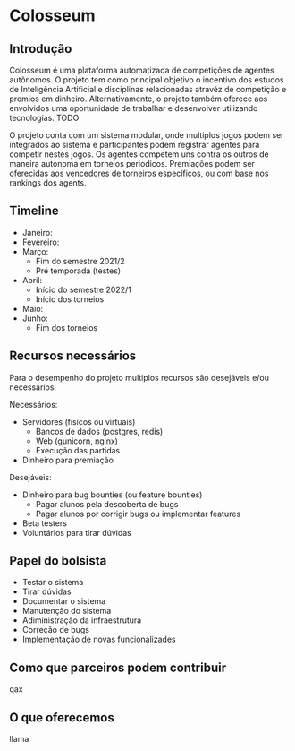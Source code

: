 # Colosseum
## Introdução

Colosseum é uma plataforma automatizada de competições de agentes autônomos. O
projeto tem como principal objetivo o incentivo dos estudos de Inteligência
Artificial e disciplinas relacionadas atravéz de competição e premios em
dinheiro. Alternativamente, o projeto também oferece aos envolvidos uma
oportunidade de trabalhar e desenvolver utilizando tecnologias. TODO

O projeto conta com um sistema modular, onde multiplos jogos podem
ser integrados ao sistema e participantes podem registrar agentes para competir
nestes jogos. Os agentes competem uns contra os outros de maneira autonoma em
torneios periodicos. Premiações podem ser oferecidas aos vencedores de
torneiros específicos, ou com base nos rankings dos agents.

## Timeline

- Janeiro:
- Fevereiro:
- Março:
  - Fim do semestre 2021/2
  - Pré temporada (testes)
- Abril:
  - Início do semestre 2022/1
  - Início dos torneios
- Maio:
- Junho:
  - Fim dos torneios

## Recursos necessários

Para o desempenho do projeto multiplos recursos são desejáveis e/ou necessários:

Necessários:
- Servidores (físicos ou virtuais)
  - Bancos de dados (postgres, redis)
  - Web (gunicorn, nginx)
  - Execução das partidas
- Dinheiro para premiação

Desejáveis:
- Dinheiro para bug bounties (ou feature bounties)
  - Pagar alunos pela descoberta de bugs
  - Pagar alunos por corrigir bugs ou implementar features
- Beta testers
- Voluntários para tirar dúvidas

## Papel do bolsista

- Testar o sistema
- Tirar dúvidas
- Documentar o sistema
- Manutenção do sistema
- Adiministração da infraestrutura
- Correção de bugs
- Implementação de novas funcionalizades

## Como que parceiros podem contribuir

qax

## O que oferecemos

llama
